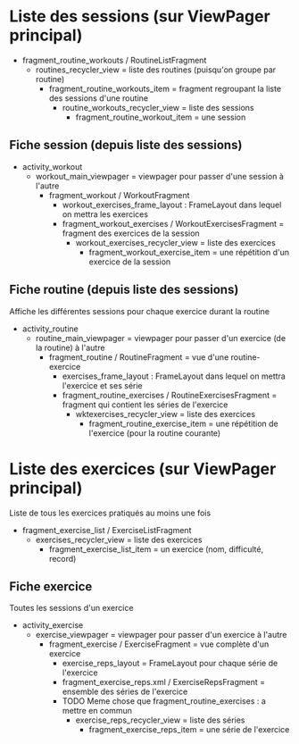 # Liste des sessions (sur ViewPager principal)

- fragment_routine_workouts / RoutineListFragment 
    - routines_recycler_view = liste des routines (puisqu'on groupe par routine)
        - fragment_routine_workouts_item = fragment regroupant la liste des sessions d'une routine
            - routine_workouts_recycler_view = liste des sessions
                - fragment_routine_workout_item = une session

## Fiche session (depuis liste des sessions)

- activity_workout
    - workout_main_viewpager = viewpager pour passer d'une session à l'autre
        - fragment_workout / WorkoutFragment
            - workout_exercises_frame_layout : FrameLayout dans lequel on mettra les exercices
            - fragment_workout_exercises / WorkoutExercisesFragment = fragment des exercices de la session
                - workout_exercises_recycler_view = liste des exercices 
                    - fragment_workout_exercise_item = une répétition d'un exercice de la session

## Fiche routine (depuis liste des sessions)

Affiche les différentes sessions pour chaque exercice durant la routine

- activity_routine
    - routine_main_viewpager = viewpager pour passer d'un exercice (de la routine) à l'autre
        - fragment_routine / RoutineFragment = vue d'une routine-exercice
            - exercises_frame_layout : FrameLayout dans lequel on mettra l'exercice et ses série
            - fragment_routine_exercises / RoutineExercisesFragment = fragment qui contient les  séries de l'exercice
                - wktexercises_recycler_view = liste des exercices
                    - fragment_routine_exercise_item = une répétition de l'exercice (pour la routine courante)
   
# Liste des exercices (sur ViewPager principal)

Liste de tous les exercices pratiqués au moins une fois

- fragment_exercise_list / ExerciseListFragment
    - exercises_recycler_view = liste des exercices
        - fragment_exercise_list_item = un exercice (nom, difficulté, record)
        
## Fiche exercice

Toutes les sessions d'un exercice

- activity_exercise
    - exercise_viewpager = viewpager pour passer d'un exercice à l'autre
        - fragment_exercise / ExerciseFragment = vue complète d'un exercice
            - exercise_reps_layout = FrameLayout pour chaque série de l'exercice
            - fragment_exercise_reps.xml / ExerciseRepsFragment = ensemble des séries de l'exercice
            - TODO Meme chose que fragment_routine_exercises : a mettre en commun
                - exercise_reps_recycler_view = liste des séries
                    - fragment_exercise_reps_item = une série de l'exercice